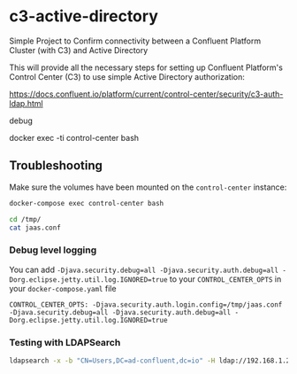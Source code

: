 # c3-active-directory
Simple Project to Confirm connectivity between a Confluent Platform Cluster (with C3) and Active Directory

This will provide all the necessary steps for setting up Confluent Platform's Control Center (C3) to use simple Active Directory authorization:

<https://docs.confluent.io/platform/current/control-center/security/c3-auth-ldap.html>


debug

docker exec -ti control-center bash

## Troubleshooting

Make sure the volumes have been mounted on the `control-center` instance:

```bash
docker-compose exec control-center bash
```

```bash
cd /tmp/
cat jaas.conf
```

### Debug level logging

You can add `-Djava.security.debug=all -Djava.security.auth.debug=all -Dorg.eclipse.jetty.util.log.IGNORED=true` to your `CONTROL_CENTER_OPTS` in your `docker-compose.yaml` file

```properties
CONTROL_CENTER_OPTS: -Djava.security.auth.login.config=/tmp/jaas.conf -Djava.security.debug=all -Djava.security.auth.debug=all -Dorg.eclipse.jetty.util.log.IGNORED=true
```

### Testing with LDAPSearch

```bash
ldapsearch -x -b "CN=Users,DC=ad-confluent,dc=io" -H ldap://192.168.1.236 -D "cn=Alex,CN=Users,DC=ad-confluent,DC=io" -W
```

